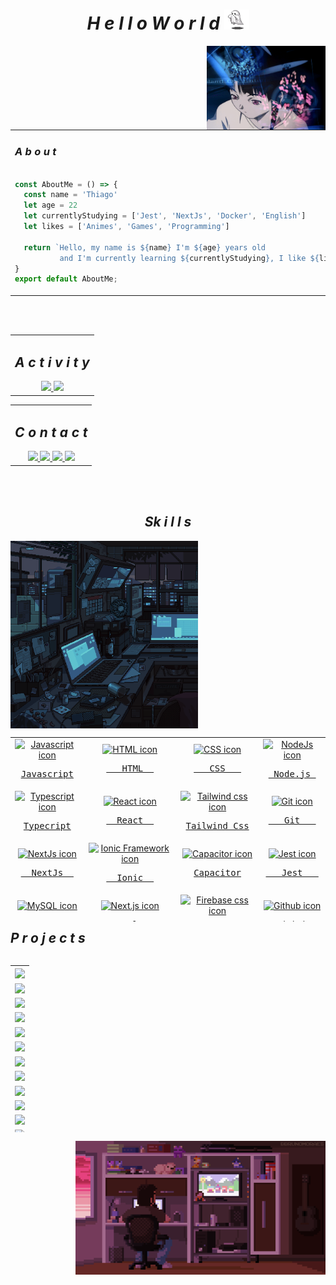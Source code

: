 <!-- ========= HEADER ========== -->

<!--profile-->
<h1 align="center">
  <i>H e l l o  W o r l d </i>
  <img src=".github/workflows/ghost.gif" alt="Pixel art ghost gif" width="40px" >
</h1>

<div align="center">
<img align="right" src=".github/workflows/lain-gif.gif" alt="Shinoa Seraph of the End gif"  width="190px"/>
  
  <table width="80%">
    <tr>
      <td>
        <h3>
          <i>A b o u t</i>
        </h3>
        
  ```js
  
  const AboutMe = () => {
    const name = 'Thiago'
    let age = 22
    let currentlyStudying = ['Jest', 'NextJs', 'Docker', 'English']
    let likes = ['Animes', 'Games', 'Programming']
  
    return `Hello, my name is ${name} I'm ${age} years old 
            and I'm currently learning ${currentlyStudying}, I like ${likes}`
  }
  export default AboutMe;
  ``` 
  </td>
  </tr>
  </table>
  
</div>




</br></br>

<!-- ========= CONTACT and ACTIVITY ========== -->
<table align="center" width="100%">
  <tr>
    <td>
      <h2 align="center">
        <i>A c t i v i t y</i>
      </h2>
      <div align="center">
        <a href="https://github.com/ythiago03">
        <img height="150em" src="https://github-readme-stats.vercel.app/api?username=ythiago03&show_icons=true&theme=tokyonight&include_all_commits=true&count_private=true"/>
        <img height="150em" src="https://github-readme-stats.vercel.app/api/top-langs/?username=ythiago03&layout=compact&langs_count=7&theme=tokyonight"/>
      </div>
    </td>  
  </tr>
</table>
<table align="center" width="100%">
  <tr>
    <td align="center">
      <h2><i>C o n t a c t</i></h2>
      <div align="center" >
        <a href="https://links.thiagof.com" target="_blank" >
          <img src="https://img.shields.io/badge/linktree-1de9b6?style=for-the-badge&logo=linktree&logoColor=white" target="_blank">
        </a> 
        <a href="mailto:contato@thiagof.com" >
          <img src="https://img.shields.io/badge/Gmail-D14836?style=for-the-badge&logo=gmail&logoColor=white" target="_blank">
        </a>
        <a href="https://www.linkedin.com/in/thiago-fid%C3%AAncio-a24578224/" target="_blank" >
          <img src="https://img.shields.io/badge/-LinkedIn-%230077B5?style=for-the-badge&logo=linkedin&logoColor=white" target="_blank">
        </a> 
        <a href="https://codepen.io/Ythiago03" target="_blank" ><img src="https://img.shields.io/badge/Codepen-000000?style=for-the-badge&logo=codepen&logoColor=white" target="_blank"></a> 
      </div>
    </td>
  </tr>
</table>
</br></br>
          
<!-- ========= STACK ========== -->

<h2 align="center">
  <i>Sk i l l s</i>
</h2>

<div align="center">
<img align="left" src=".github/workflows/pc-gif.gif" width="300px" />

  <table align="right" height="295px">
    <tr>
      <td align="center">
        <a href="https://developer.mozilla.org/en-US/docs/Web/JavaScript">
          <img src="https://cdn.jsdelivr.net/gh/devicons/devicon/icons/javascript/javascript-original.svg" width="65px" alt="Javascript icon"/>
          </br>
          <pre>Javascript</pre>
        </a>
      </td>
      <td align="center">
        <a href="https://developer.mozilla.org/en-US/docs/Web/HTML">
            <img src="https://cdn.jsdelivr.net/gh/devicons/devicon/icons/html5/html5-plain.svg" width="65px" alt="HTML icon"/>
            </br>
            <pre>   HTML  </pre>
        </a>  
      </td>
      <td align="center">
        <a href="https://developer.mozilla.org/en-US/docs/Web/CSS">
            <img src="https://cdn.jsdelivr.net/gh/devicons/devicon/icons/css3/css3-plain.svg" width="65px" alt="CSS icon"/>
            </br>
            <pre>   CSS   </pre>
        </a> 
      </td>
      <td align="center">
        <a href="https://nodejs.org/en/docs/guides">
            <img src="https://cdn.jsdelivr.net/gh/devicons/devicon/icons/nodejs/nodejs-original.svg" width="65px" alt="NodeJs icon"/>
            </br>
            <pre> Node.js </pre>
        </a> 
      </td>
    </tr>
    <tr>
      <td align="center">
        <a href="https://www.typescriptlang.org/docs/">
          <img src="https://cdn.jsdelivr.net/gh/devicons/devicon/icons/typescript/typescript-original.svg" width="65px" alt="Typescript icon"/>
          </br>
          <pre>Typecript</pre>
        </a>
      </td>
      <td align="center">
        <a href="https://react.dev/blog/2023/03/16/introducing-react-dev">
          <img src="https://cdn.jsdelivr.net/gh/devicons/devicon/icons/react/react-original.svg" width="65px" alt="React icon"/>
          </br>
          <pre>  React  </pre>
        </a>
      </td>
      <td align="center">
        <a href="https://v2.tailwindcss.com/docs">
          <img src="https://cdn.jsdelivr.net/gh/devicons/devicon/icons/tailwindcss/tailwindcss-original.svg" width="65px" alt="Tailwind css icon"/>
          </br>
          <pre>Tailwind Css</pre>
        </a>
      </td>
      <td align="center">
        <a href="https://git-scm.com/doc">
          <img src="https://cdn.jsdelivr.net/gh/devicons/devicon/icons/git/git-original.svg" width="65px" alt="Git icon"/>
          </br>
          <pre>   Git   </pre>
        </a>
      </td>
    </tr>
     <tr>
       <td align="center">
        <a href="https://nextjs.org/">
          <img src="https://cdn.jsdelivr.net/gh/devicons/devicon@latest/icons/nextjs/nextjs-original.svg" width="65px" alt="NextJs icon"/>
          </br>
          <pre>  NextJs  </pre>
        </a>
      </td>
      <td align="center">
        <a href="https://ionicframework.com/">
          <img src="https://cdn.jsdelivr.net/gh/devicons/devicon@latest/icons/ionic/ionic-original.svg" width="65px" alt="Ionic Framework icon"/>
          </br>
          <pre>  Ionic  </pre>
        </a>
      </td>
      <td align="center">
        <a href="https://capacitorjs.com/">
          <img src="https://cdn.jsdelivr.net/gh/devicons/devicon@latest/icons/capacitor/capacitor-plain.svg" width="65px" alt="Capacitor icon"/>
          </br>
          <pre>Capacitor</pre>
        </a>
      </td>
      <td align="center">
        <a href="https://jestjs.io/">
          <img src="https://cdn.jsdelivr.net/gh/devicons/devicon@latest/icons/jest/jest-plain.svg" width="65px" alt="Jest icon"/>
          </br>
          <pre>   Jest   </pre>
        </a>
      </td>
    </tr>
    <tr>
      <td align="center">
        <a href="https://dev.mysql.com/doc/">
          <img src="https://cdn.jsdelivr.net/gh/devicons/devicon/icons/mysql/mysql-original.svg" width="65px" alt="MySQL icon"/>
          </br>
          <pre> MySQL </pre>
        </a>  
      </td>
      <td align="center">
        <a href="https://angular.dev/">
          <img src="https://cdn.jsdelivr.net/gh/devicons/devicon@latest/icons/angular/angular-original.svg" width="65px" alt="Next.js icon"/>
          </br>
          <pre> Angular </pre>
        </a>
      </td>
      <td align="center">
        <a href="https://firebase.google.com/docs/guides?hl=pt-br">
          <img src="https://cdn.jsdelivr.net/gh/devicons/devicon/icons/firebase/firebase-plain.svg" width="65px" alt="Firebase css icon"/>
          </br>
          <pre>Firebase</pre>
        </a>
      </td>
      <td align="center">
        <a href="https://docs.github.com/en">
          <img src="https://cdn.jsdelivr.net/gh/devicons/devicon/icons/github/github-original.svg" width="65px" alt="Github icon"/>
          </br>
          <pre>Github</pre>
        </a>  
      </td>
    </tr>
    <tr>
      <td align="center">
        <a href="https://docs.oracle.com/en/java/">
          <img src="https://cdn.jsdelivr.net/gh/devicons/devicon@latest/icons/java/java-original.svg" width="65px" alt="Next.js icon"/>
          </br>
          <pre> Java </pre>
        </a>
      </td>
      <td align="center">
        <a href="https://docs.docker.com/">
          <img src="https://cdn.jsdelivr.net/gh/devicons/devicon@latest/icons/docker/docker-plain.svg" width="65px" alt="Next.js icon"/>
          </br>
          <pre> Docker </pre>
        </a>
      </td>
      <td align="center">
        <a href="https://getbootstrap.com/docs/4.1/getting-started/introduction/">
          <img src="https://cdn.jsdelivr.net/gh/devicons/devicon@latest/icons/bootstrap/bootstrap-original.svg" width="65px" alt="Next.js icon"/>
          </br>
          <pre> Bootstrap </pre>
        </a>
      </td>
      <td align="center">
        <a href="https://docs.spring.io/spring-framework/reference/index.html">
          <img src="https://cdn.jsdelivr.net/gh/devicons/devicon@latest/icons/spring/spring-original.svg" width="65px" alt="Next.js icon"/>
          </br>
          <pre> Spring </pre>
        </a>
      </td>
    </tr>
    <tr>
      <td align="center">
        <a href="https://eslint.org/docs/latest/">
          <img src="https://cdn.jsdelivr.net/gh/devicons/devicon/icons/eslint/eslint-original.svg" width="65px" alt="ESlint icon"/>
          </br>
          <pre>Eslint</pre>
        </a>  
      </td>
      <td align="center">
        <a href="https://learn.microsoft.com/en-us/azure/devops/?view=azure-devops">
          <img src="https://cdn.jsdelivr.net/gh/devicons/devicon/icons/azure/azure-original.svg" width="65px" alt="Azure icon"/>
          </br>
          <pre>Azure DevOps</pre>
        </a>  
      </td>
      <td align="center">
        <a href="https://help.figma.com/hc/en-us/categories/360002051613-Get-started">
          <img src="https://cdn.jsdelivr.net/gh/devicons/devicon/icons/figma/figma-original.svg" width="65px" alt="Figma icon"/>
          </br>
          <pre> Figma </pre>
        </a>
      </td>
      <td align="center">
        <a href="https://code.visualstudio.com/docs/introvideos/basics">
          <img src="https://cdn.jsdelivr.net/gh/devicons/devicon/icons/vscode/vscode-original.svg" width="65px" alt="Vscode icon"/>
          </br>
          <pre> VsCode </pre>
        </a>
      </td>
    </tr>
  </table> 
  </br></br></br></br></br></br>
</div>

</br></br></br></br>

<!-- ========= PROJECTS ========== -->
</br></br></br>
<h2 align="left">
  <i>P r o j e c t s</i>
</h2>

<table align="left"  height="267px">
  <tr>
    <td>
      <a href="https://github.com/ythiago03/portfolio" target="_blank">
        <img align="center" src="https://github-readme-stats.vercel.app/api/pin/?username=ythiago03&repo=portfolio&theme=tokyonight">
      </a>
    </td>
  </tr>
  <tr>
    <td>
      <a href="https://github.com/ythiago03/timerify" target="_blank">
        <img align="center" src="https://github-readme-stats.vercel.app/api/pin/?username=ythiago03&repo=timerify&theme=tokyonight">
      </a>
    </td>
  </tr>
  <tr>
    <td>
      <a href="https://github.com/ythiago03/devutils" target="_blank">
        <img align="center" src="https://github-readme-stats.vercel.app/api/pin/?username=ythiago03&repo=devutils&theme=tokyonight">
      </a>
    </td>
  </tr>
  <tr>
    <td>
      <a href="https://github.com/ythiago03/physiosearch" target="_blank">
        <img align="center" src="https://github-readme-stats.vercel.app/api/pin/?username=ythiago03&repo=physiosearch&theme=tokyonight">
      </a>
    </td>
  </tr>
  <tr>
    <td>
      <a href="https://github.com/ythiago03/manga-store" target="_blank">
        <img align="center" src="https://github-readme-stats.vercel.app/api/pin/?username=ythiago03&repo=manga-store&theme=tokyonight">
      </a>
    </td>
  </tr>
  <tr>
    <td>
      <a href="https://github.com/ythiago03/purpleframe" target="_blank">
        <img align="center" src="https://github-readme-stats.vercel.app/api/pin/?username=ythiago03&repo=purpleframe&theme=tokyonight">
      </a>
    </td>
  </tr>
  <tr>
    <td>
      <a href="https://github.com/ythiago03/ythiago03-porfolio" target="_blank">
        <img align="center" src="https://github-readme-stats.vercel.app/api/pin/?username=ythiago03&repo=ythiago03-porfolio&theme=tokyonight">
      </a>
    </td>
  </tr>
  <tr>
    <td>
      <a href="https://github.com/ythiago03/Homzy-Landingpage" target="_blank">
        <img align="center" src="https://github-readme-stats.vercel.app/api/pin/?username=ythiago03&repo=Homzy-Landingpage&theme=tokyonight">
      </a>
    </td>
  </tr>
  <tr>
    <td>
      <a href="https://github.com/ythiago03/weather-app" target="_blank">
        <img align="center" src="https://github-readme-stats.vercel.app/api/pin/?username=ythiago03&repo=weather-app&theme=tokyonight">
      </a>
    </td>
  </tr>
  <tr>
    <td>
      <a href="https://github.com/ythiago03/Pokedex-with-axios" target="_blank">
        <img align="center" src="https://github-readme-stats.vercel.app/api/pin/?username=ythiago03&repo=Pokedex-with-axios&theme=tokyonight">
      </a>
    </td>
  </tr>
  <tr>
    <td>
      <a href="https://github.com/ythiago03/movie-app" target="_blank">
        <img align="center" src="https://github-readme-stats.vercel.app/api/pin/?username=ythiago03&repo=movie-app&theme=tokyonight">
      </a>
    </td>
  </tr>
  <tr>
    <td>
      <a href="https://github.com/ythiago03/Atombank" target="_blank">
        <img align="center" src="https://github-readme-stats.vercel.app/api/pin/?username=ythiago03&repo=Atombank&theme=tokyonight">
      </a>
    </td>
  </tr>
</table>
<img align="right" src=".github/workflows/work-gif.gif" alt="Pixel art work gif"  width="400px"/>
</br></br>



